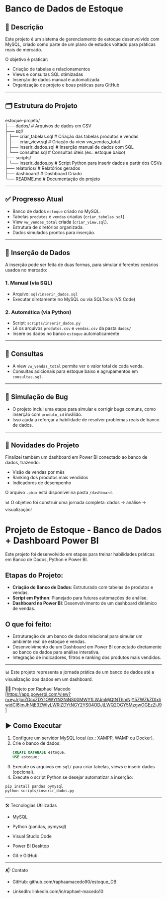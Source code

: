 # Banco de Dados de Estoque

## 📘 Descrição
Este projeto é um sistema de gerenciamento de estoque desenvolvido com MySQL, criado como parte de um plano de estudos voltado para práticas reais de mercado.

O objetivo é praticar:
- Criação de tabelas e relacionamentos
- Views e consultas SQL otimizadas
- Inserção de dados manual e automatizada
- Organização de projeto e boas práticas para GitHub

---

## 🗂️ Estrutura do Projeto

estoque-projeto/  
├── dados/                # Arquivos de dados em CSV  
├── sql/  
│   ├── criar_tabelas.sql     # Criação das tabelas produtos e vendas  
│   ├── criar_view.sql        # Criação da view vw_vendas_total  
│   ├── inserir_dados.sql     # Inserção manual de dados com SQL  
│   └── consultas.sql         # Consultas úteis (ex.: estoque baixo)  
├── scripts/  
│   └── inserir_dados.py      # Script Python para inserir dados a partir dos CSVs  
├── relatorios/           # Relatórios gerados <br>
├── dashboard/           # Dashboard Criado<br>
└── README.md             # Documentação do projeto

---

## ✅ Progresso Atual 
- Banco de dados `estoque` criado no MySQL.
- Tabelas `produtos` e `vendas` criadas (`criar_tabelas.sql`).
- View `vw_vendas_total` criada (`criar_view.sql`).
- Estrutura de diretórios organizada.
- Dados simulados prontos para inserção.

---

## 🔁 Inserção de Dados

A inserção pode ser feita de duas formas, para simular diferentes cenários usados no mercado:

### 1. Manual (via SQL)
- Arquivo: `sql/inserir_dados.sql`
- Executar diretamente no MySQL ou via SQLTools (VS Code)

### 2. Automática (via Python)
- Script: `scripts/inserir_dados.py`
- Lê os arquivos `produtos.csv` e `vendas.csv` da pasta `dados/`
- Insere os dados no banco `estoque` automaticamente


---

## 📌 Consultas
- A view `vw_vendas_total` permite ver o valor total de cada venda.
- Consultas adicionais para estoque baixo e agrupamentos em `consultas.sql`.

---

## 🐛 Simulação de Bug
- O projeto inclui uma etapa para simular e corrigir bugs comuns, como inserção com `produto_id` inválido.
- Isso ajuda a reforçar a habilidade de resolver problemas reais de banco de dados.

---

## 🚀 Novidades do Projeto

Finalizei também um dashboard em Power BI conectado ao banco de dados, trazendo:
- Visão de vendas por mês
- Ranking dos produtos mais vendidos
- Indicadores de desempenho

O arquivo `.pbix` está disponível na pasta `/dashboard`.

📊 O objetivo foi construir uma jornada completa: dados → análise → visualização!

# Projeto de Estoque - Banco de Dados + Dashboard Power BI

Este projeto foi desenvolvido em etapas para treinar habilidades práticas em Banco de Dados, Python e Power BI.

## Etapas do Projeto:
- **Criação do Banco de Dados**: Estruturado com tabelas de produtos e vendas.
- **Script em Python**: Planejado para futuras automações de análise.
- **Dashboard no Power BI**: Desenvolvimento de um dashboard dinâmico de vendas.

## O que foi feito:
- Estruturação de um banco de dados relacional para simular um ambiente real de estoque e vendas.
- Desenvolvimento de um Dashboard em Power BI conectado diretamente ao banco de dados para análise interativa.
- Integração de indicadores, filtros e ranking dos produtos mais vendidos.


---

📊 Este projeto representa a jornada prática de um banco de dados até a visualização dos dados em um dashboard.

👨‍💻 Projeto por Raphael Macedo  
[https://app.powerbi.com/view?r=eyJrIjoiZDcxZDY1OWYtN2NiNS00MWY1LWJmMjQtNThmNjY5ZWZkZDIxIiwidCI6ImJhNjE3ZWIyLWRiZDYtNGY2YS04ODJjLWQ2OGY5MzgwOGEzZiJ9]



## ▶️ Como Executar

1. Configure um servidor MySQL local (ex.: XAMPP, WAMP ou Docker).
2. Crie o banco de dados:
   ```sql
   CREATE DATABASE estoque;
   USE estoque;

3. Execute os arquivos em `sql/` para criar tabelas, views e inserir dados (opcional).  
4. Execute o script Python se desejar automatizar a inserção:

```bash
pip install pandas pymysql
python scripts/inserir_dados.py
```
--- 

🛠️ Tecnologias Utilizadas
- MySQL

- Python (pandas, pymysql)

- Visual Studio Code 
  
- Power BI Desktop

- Git e GitHub

--- 

📬 Contato
- GitHub: github.com/raphaamacedo90/estoque_DB

- LinkedIn: linkedin.com/in/raphael-macedo10


















